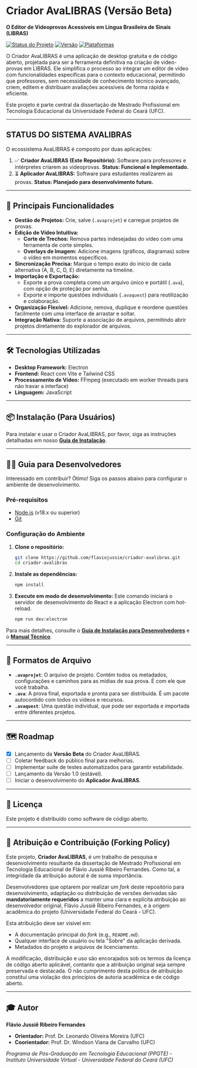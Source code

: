# Criador AvaLIBRAS (Versão Beta)

**O Editor de Videoprovas Acessíveis em Língua Brasileira de Sinais (LIBRAS)**

[![Status do Projeto](https://img.shields.io/badge/status-funcional-success)](./docs/PROJECT_STATUS.md)
[![Versão](https://img.shields.io/badge/version-Beta-blue)](package.json)
[![Plataformas](https://img.shields.io/badge/platform-Windows%20%7C%20Linux-lightgrey)](./docs/INSTALLATION_GUIDE.md)

O Criador AvaLIBRAS é uma aplicação de desktop gratuita e de código aberto, projetada para ser a ferramenta definitiva na criação de video-provas em LIBRAS. Ele simplifica o processo ao integrar um editor de vídeo com funcionalidades específicas para o contexto educacional, permitindo que professores, sem necessidade de conhecimento técnico avançado, criem, editem e distribuam avaliações acessíveis de forma rápida e eficiente.

Este projeto é parte central da dissertação de Mestrado Profissional em Tecnologia Educacional da Universidade Federal do Ceará (UFC).

---

##  STATUS DO SISTEMA AVALIBRAS

O ecossistema AvaLIBRAS é composto por duas aplicações:

1.  ✅ **Criador AvaLIBRAS (Este Repositório):** Software para professores e intérpretes criarem as videoprovas. **Status: Funcional e Implementado.**
2.  ⏳ **Aplicador AvaLIBRAS:** Software para estudantes realizarem as provas. **Status: Planejado para desenvolvimento futuro.**

---

## 🚀 Principais Funcionalidades

- **Gestão de Projetos:** Crie, salve (`.avaprojet`) e carregue projetos de provas.
- **Edição de Vídeo Intuitiva:**
    - **Corte de Trechos:** Remova partes indesejadas do vídeo com uma ferramenta de corte simples.
    - **Overlays de Imagem:** Adicione imagens (gráficos, diagramas) sobre o vídeo em momentos específicos.
- **Sincronização Precisa:** Marque o tempo exato do início de cada alternativa (A, B, C, D, E) diretamente na timeline.
- **Importação e Exportação:**
    - Exporte a prova completa como um arquivo único e portátil (`.ava`), com opção de proteção por senha.
    - Exporte e importe questões individuais (`.avaquest`) para reutilização e colaboração.
- **Organização Flexível:** Adicione, remova, duplique e reordene questões facilmente com uma interface de arrastar e soltar.
- **Integração Nativa:** Suporte a associação de arquivos, permitindo abrir projetos diretamente do explorador de arquivos.

---

## 🛠️ Tecnologias Utilizadas

- **Desktop Framework:** Electron
- **Frontend:** React com Vite e Tailwind CSS
- **Processamento de Vídeo:** FFmpeg (executado em worker threads para não travar a interface)
- **Linguagem:** JavaScript

---

## 📦 Instalação (Para Usuários)

Para instalar e usar o Criador AvaLIBRAS, por favor, siga as instruções detalhadas em nosso **[Guia de Instalação](./docs/INSTALLATION_GUIDE.md)**.

---

## 👨‍💻 Guia para Desenvolvedores

Interessado em contribuir? Ótimo! Siga os passos abaixo para configurar o ambiente de desenvolvimento.

### Pré-requisitos

- [Node.js](https://nodejs.org/) (v18.x ou superior)
- [Git](https://git-scm.com/)

### Configuração do Ambiente

1.  **Clone o repositório:**
    ```bash
    git clone https://github.com/flaviojussie/criador-avalibras.git
    cd criador-avalibras
    ```

2.  **Instale as dependências:**
    ```bash
    npm install
    ```

3.  **Execute em modo de desenvolvimento:**
    Este comando iniciará o servidor de desenvolvimento do React e a aplicação Electron com hot-reload.
    ```bash
    npm run dev:electron
    ```

Para mais detalhes, consulte o **[Guia de Instalação para Desenvolvedores](./docs/INSTALLATION_GUIDE.md#2-para-desenvolvedores-ambiente-de-desenvolvimento)** e o **[Manual Técnico](./docs/MANUAL_TECNICO_AVALIBRAS.md)**.

---

## 📂 Formatos de Arquivo

- **`.avaprojet`**: O arquivo de projeto. Contém todos os metadados, configurações e caminhos para as mídias de sua prova. É com ele que você trabalha.
- **`.ava`**: A prova final, exportada e pronta para ser distribuída. É um pacote autocontido com todos os vídeos e recursos.
- **`.avaquest`**: Uma questão individual, que pode ser exportada e importada entre diferentes projetos.

---

## 🗺️ Roadmap

- [x] Lançamento da **Versão Beta** do Criador AvaLIBRAS.
- [ ] Coletar feedback do público final para melhorias.
- [ ] Implementar suíte de testes automatizados para garantir estabilidade.
- [ ] Lançamento da Versão 1.0 (estável).
- [ ] Iniciar o desenvolvimento do **Aplicador AvaLIBRAS**.

---

## 📄 Licença

Este projeto é distribuído como software de código aberto.

---

## 🤝 Atribuição e Contribuição (Forking Policy)

Este projeto, **Criador AvaLIBRAS**, é um trabalho de pesquisa e desenvolvimento resultante da dissertação de Mestrado Profissional em Tecnologia Educacional de Flávio Jussiê Ribeiro Fernandes. Como tal, a integridade da atribuição autoral é de suma importância.

Desenvolvedores que optarem por realizar um *fork* deste repositório para desenvolvimento, adaptação ou distribuição de versões derivadas são **mandatoriamente requeridos** a manter uma clara e explícita atribuição ao desenvolvedor original, Flávio Jussiê Ribeiro Fernandes, e à origem acadêmica do projeto (Universidade Federal do Ceará - UFC).

Esta atribuição deve ser visível em:
*   A documentação principal do *fork* (e.g., `README.md`).
*   Qualquer interface de usuário ou tela "Sobre" da aplicação derivada.
*   Metadados do projeto e arquivos de licenciamento.

A modificação, distribuição e uso são encorajados sob os termos da licença de código aberto aplicável, contanto que a atribuição original seja sempre preservada e destacada. O não cumprimento desta política de atribuição constitui uma violação dos princípios de autoria acadêmica e de código aberto.

---

## 🎓 Autor

**Flávio Jussiê Ribeiro Fernandes**
- **Orientador:** Prof. Dr. Leonardo Oliveira Moreira (UFC)
- **Coorientador:** Prof. Dr. Windson Viana de Carvalho (UFC)

*Programa de Pós-Graduação em Tecnologia Educacional (PPGTE) - Instituto Universidade Virtual - Universidade Federal do Ceará (UFC)*
